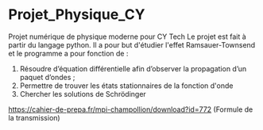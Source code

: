 # Projet_Physique_CY
Projet numérique de physique moderne pour CY Tech 
Le projet est fait à partir du langage python.
Il a pour but d'étudier l'effet Ramsauer-Townsend et le programme a pour fonction de :
1. Résoudre d’équation différentielle afin d’observer la propagation d’un paquet d’ondes ;
2. Permettre de trouver les états stationnaires de la fonction d'onde
3. Chercher les solutions de Schrödinger

https://cahier-de-prepa.fr/mpi-champollion/download?id=772 (Formule de la transmission)
